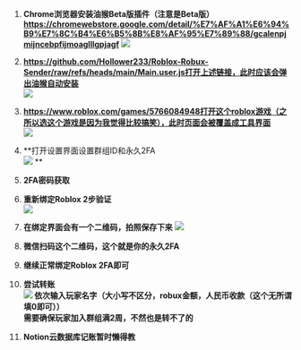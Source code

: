 1. **Chrome浏览器安装油猴Beta版插件（注意是Beta版）  
    <https://chromewebstore.google.com/detail/%E7%AF%A1%E6%94%B9%E7%8C%B4%E6%B5%8B%E8%AF%95%E7%89%88/gcalenpjmijncebpfijmoaglllgpjagf>
   ![](https://s2.loli.net/2025/07/10/hPvNz3cyRbLIaXg.png)**
3. **<https://github.com/Hollower233/Roblox-Robux-Sender/raw/refs/heads/main/Main.user.js打开上述链接，此时应该会弹出油猴自动安装>  
![](https://s2.loli.net/2025/07/10/rT5sE6SmRuYUyAc.png)**
4. **<https://www.roblox.com/games/5766084948打开这个roblox游戏（之所以选这个游戏是因为我觉得比较搞笑），此时页面会被覆盖成工具界面>  
![](https://s2.loli.net/2025/07/10/NKD5ZEWpP72she6.png)**
5. **打开设置界面设置群组ID和永久2FA  
![](https://s2.loli.net/2025/07/10/F6W2CUH5cG3nkrE.png)
    **
6. **2FA密码获取**
7. **重新绑定Roblox 2步验证  
![](https://s2.loli.net/2025/07/10/lkG7tsChyEmU9Hw.png)**
7. **在绑定界面会有一个二维码，拍照保存下来**
![](https://s2.loli.net/2025/07/10/J9rnAqHVaReUzDO.png)

1. **微信扫码这个二维码，这个就是你的永久2FA**
2. **继续正常绑定Roblox 2FA即可**
3. **尝试转账  
![](https://s2.loli.net/2025/07/10/iKQzXJ2ECs5cxBI.png)
    依次输入玩家名字（大小写不区分，robux金额，人民币收款（这个无所谓填0即可））  
    需要确保玩家加入群组满2周，不然也是转不了的**
4. **Notion云数据库记账暂时懒得教**
